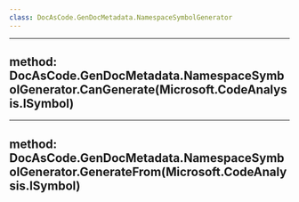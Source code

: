 ```yaml
---
class: DocAsCode.GenDocMetadata.NamespaceSymbolGenerator
---
```


---
method: DocAsCode.GenDocMetadata.NamespaceSymbolGenerator.CanGenerate(Microsoft.CodeAnalysis.ISymbol)
---

---
method: DocAsCode.GenDocMetadata.NamespaceSymbolGenerator.GenerateFrom(Microsoft.CodeAnalysis.ISymbol)
---

